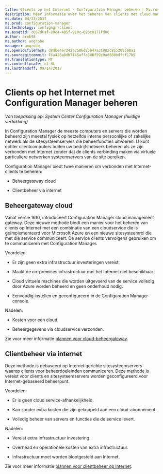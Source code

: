 ```yaml
---
title: Clients op het Internet - Configuration Manager beheren | Microsoft Docs
description: Meer informatie over het beheren van clients met cloud management gateway en clientbeheer op Internet gebaseerde in Configuration Manager.
ms.date: 04/23/2017
ms.prod: configuration-manager
ms.technology: configmgr-client
ms.assetid: c667d6af-80c4-485f-910c-896c0171fd00
author: arob98
ms.author: angrobe
manager: angrobe
ms.openlocfilehash: d9dbe4e7242e2506d25b47a31982c815209c68a1
ms.sourcegitcommit: f6a428a8db7145affa388f59e0ad880bdfcf17b5
ms.translationtype: MT
ms.contentlocale: nl-NL
ms.lasthandoff: 09/14/2017
---
```

# <a name="manage-clients-on-the-internet-with-configuration-manager"></a>Clients op het Internet met Configuration Manager beheren

*Van toepassing op: System Center Configuration Manager (huidige vertakking)*

In Configuration Manager de meeste computers en servers die worden beheerd zijn meestal fysiek op hetzelfde interne persoonlijke of zakelijke netwerk als de sitesysteemservers die beheerfuncties uitvoeren. U kunt echter clientcomputers buiten uw bedrijfsnetwerk beheren als ze zijn verbonden met Internet zonder dat de clients verbinding maken via virtuele particuliere netwerken systeemservers van de site bereiken.

Configuration Manager biedt twee manieren om verbonden met Internet-clients te beheren:

-   Beheergateway cloud

-   Clientbeheer via internet

## <a name="cloud-management-gateway"></a>Beheergateway cloud

Vanaf versie 1610, introduceert Configuration Manager cloud management gateway. Deze nieuwe methode biedt een manier voor het beheren van clients op Internet met een combinatie van een cloudservice die is geïmplementeerd voor Microsoft Azure en een nieuwe sitesysteemrol die met die service communiceert. De service clients vervolgens gebruiken om te communiceren met Configuration Manager.

Voordelen:

-   Er zijn geen extra infrastructuur investeringen vereist.

-   Maakt de on-premises infrastructuur met het Internet niet beschikbaar.

-   Cloud virtuele machines die worden uitgevoerd van de service volledig door Azure worden beheerd en geen onderhoud nodig.

-   Eenvoudig instellen en geconfigureerd in de Configuration Manager-console.

Nadelen:

-   Kosten voor een cloud.

-   Beheergegevens via cloudservice verzonden.

Zie voor meer informatie [plannen voor cloud-beheergateway](plan-cloud-management-gateway.md).

## <a name="internet-based-client-management"></a>Clientbeheer via internet

Deze methode is gebaseerd op Internet gerichte sitesysteemservers waarop clients voor beheerdoeleinden communiceren. Deze methode is vereist voor clients en sitesysteemservers worden geconfigureerd voor Internet-gebaseerd beheerpunt.

Voordelen:

-   Er is geen cloud service-afhankelijkheid.

-   Kan zonder extra kosten die zijn gekoppeld aan een cloud-abonnement.

-   Volledig beheer van servers en functies die de service levert.

Nadelen:

-   Vereist extra infrastructuur investering.

-   Overhead en operationele kosten van extra infrastructuur.

-   Infrastructuur moet worden blootgesteld aan Internet.

Zie voor meer informatie [plannen voor clientbeheer op Internet](plan-internet-based-client-management.md).
